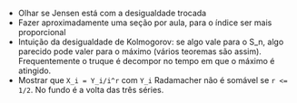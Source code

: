 - Olhar se Jensen está com a desigualdade trocada
- Fazer aproximadamente uma seção por aula, para o índice ser mais proporcional
- Intuição da desigualdade de Kolmogorov: se algo vale para o S_n, algo parecido pode valer para o máximo (vários teoremas são assim). Frequentemente o truque é decompor no tempo em que o máximo é atingido.
- Mostrar que `X_i = Y_i/i^r` com `Y_i` Radamacher não é somável se `r <= 1/2`. No fundo é a volta das três séries.
